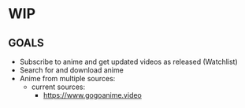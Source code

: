 # WIP

## GOALS
- Subscribe to anime and get updated videos as released (Watchlist)
- Search for and download anime
- Anime from multiple sources:
    - current sources:
        - https://www.gogoanime.video